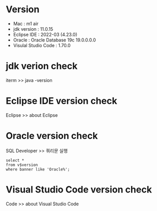 # Version

- Mac : m1 air
- jdk version : 11.0.15
- Eclipse IDE : 2022-03 (4.23.0)
- Oracle : Oracle Database 19c 19.0.0.0.0
- Visulal Studio Code : 1.70.0

# jdk verion check

iterm >> java -version

# Eclipse IDE version check

Eclipse >> about Eclipse

# Oracle version check

SQL Developer >> 쿼리문 실행

    select *
    from v$version
    where banner like 'Oracle%';

# Visual Studio Code version check

Code >> about Visual Studio Code
